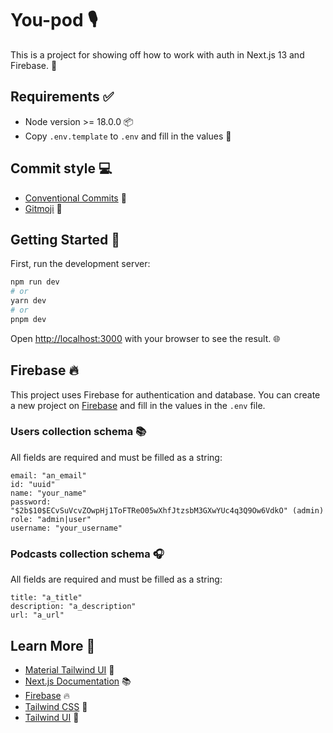 # You-pod 🎙️

This is a project for showing off how to work with auth in Next.js 13 and Firebase. 🔐

## Requirements ✅

- Node version >= 18.0.0 📦
- Copy `.env.template` to `.env` and fill in the values 🔑

## Commit style 💻

- [Conventional Commits](https://www.conventionalcommits.org/en/v1.0.0/) 📝
- [Gitmoji](https://gitmoji.dev/) 🎨

## Getting Started 🚀

First, run the development server:

```bash
npm run dev
# or
yarn dev
# or
pnpm dev
```

Open [http://localhost:3000](http://localhost:3000) with your browser to see the result. 🌐

## Firebase 🔥

This project uses Firebase for authentication and database. You can create a new project on [Firebase](https://firebase.google.com/) and fill in the values in the `.env` file.

### Users collection schema 📚

All fields are required and must be filled as a string:

```
email: "an_email"
id: "uuid"
name: "your_name"
password: "$2b$10$ECvSuVcvZOwpHj1ToFTReO05wXhfJtzsbM3GXwYUc4q3Q9Ow6VdkO" (admin)
role: "admin|user"
username: "your_username"
```

### Podcasts collection schema 🎧

All fields are required and must be filled as a string:

```
title: "a_title"
description: "a_description"
url: "a_url"
```

## Learn More 📖

- [Material Tailwind UI](https://material-tailwind.com/) 🎨
- [Next.js Documentation](https://nextjs.org/docs) 📚
- [Firebase](https://firebase.google.com/) 🔥
- [Tailwind CSS](https://tailwindcss.com/) 🌈
- [Tailwind UI](https://tailwindui.com/) 🎨

